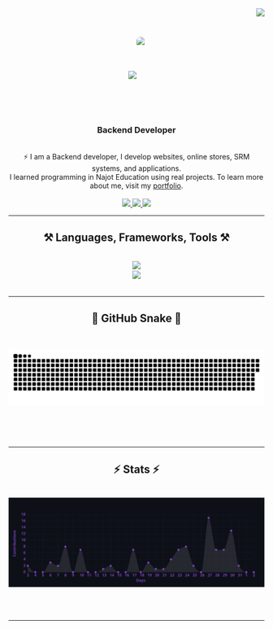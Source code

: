 <img align="right" src="https://visitor-badge.laobi.icu/badge?page_id=salesp07.salesp07" />
<br />
<h1 align="center" style="display: flex; align-items: center; justify-content: center;">
    <img src="https://readme-typing-svg.herokuapp.com/?font=Righteous&size=35%C2%A2er=true&vCenter=true&width=500&height=70&duration=4000&lines=Hi+There!+%F0%9F%91%8B;+I%27m+Akramxon+Ibodullayev%20!;" />
    <img height="150" style="border-radius: 10px;" src="https://www.wingstechsolutions.com/wp-content/uploads/2022/03/full-stack-development.gif" />
</h1>

<h3 align="center">Backend Developer</h3>
<br />
<div align="center">
    ⚡ I am a Backend developer, I develop websites, online stores, SRM systems, and applications.<br />
    I learned programming in Najot Education using real projects. To learn more about me, visit my <a href="#" target="_blank">portfolio</a>.
</div>
<br />

<div align="center">
    <a href="mailto:your-email@example.com">
        <img src="https://img.shields.io/badge/Gmail-333333?style=for-the-badge&logo=gmail&logoColor=red" />
    </a>
    <a href="https://www.linkedin.com/in/ja%E2%80%99farxon-saidumarov-bab317296/" target="_blank">
        <img src="https://img.shields.io/badge/LinkedIn-0077B5?style=for-the-badge&logo=linkedin&logoColor=white" />
    </a>
    <a href="https://jafarxon.uz" target="_blank">
        <img src="https://img.shields.io/badge/Portfolio-FF5722?style=for-the-badge&logo=todoist&logoColor=white" />
    </a>
</div>

<hr />

<h2 align="center">⚒️ Languages, Frameworks, Tools ⚒️</h2>
<br />
<div align="center">
    <img src="https://skillicons.dev/icons?i=python,django" /><br />
    <img src="https://skillicons.dev/icons?i=html,css,bootstrap,figma,git,github,linux" /><br />
</div>

<br />
<hr />

<div align="center">
    <h2>🐍 GitHub Snake 🐍</h2>
    <br />
    <p align="center">
        <img width="1000" src="assets/github-snake.svg" alt="snake" />
    </p>
    <br /><br /><br />
</div>

<hr />

<h2 align="center">⚡ Stats ⚡</h2>
<br />
<div align="center">
    <img src="/assets/graph.svg" />
</div>

<br /><br />
<hr />
<br />
